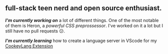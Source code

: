 ## full-stack teen nerd and open source enthusiast.

***I'm currently working on*** a lot of different things. One of the most notable of them is Heron, a *powerful CSS preprossessor*. I've worked on it a lot but I still have no pull requests 😕.

***I'm currently learning*** how to create a language server in VScode for my [CookeyLang Extension](https://github.com/PoseidonCoder/CookeyLangVScodeExtension)
